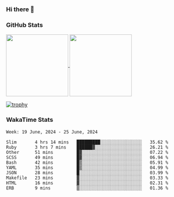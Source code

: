 ### Hi there 👋

### GitHub Stats

<a href="https://github.com/anuraghazra/github-readme-stats">
  <img align="center" height="170px" src="https://github-readme-stats.vercel.app/api/top-langs/?username=tksfjt1024&layout=compact&count_private=true&show_icons=true&show_icons=true&theme=graywhite" />
</a>
<a href="https://github.com/anuraghazra/github-readme-stats">
  <img align="center" height="170px" src="https://github-readme-stats.vercel.app/api?username=tksfjt1024&count_private=true&show_icons=true&show_icons=true&theme=graywhite" />
</a>

[![trophy](https://github-profile-trophy.vercel.app/?username=tksfjt1024)](https://github.com/ryo-ma/github-profile-trophy)

### WakaTime Stats

<!--START_SECTION:waka-->
```text
Week: 19 June, 2024 - 25 June, 2024

Slim       4 hrs 14 mins   █████████░░░░░░░░░░░░░░░░   35.62 % 
Ruby       3 hrs 7 mins    ██████▓░░░░░░░░░░░░░░░░░░   26.21 % 
Other      51 mins         █▓░░░░░░░░░░░░░░░░░░░░░░░   07.22 % 
SCSS       49 mins         █▓░░░░░░░░░░░░░░░░░░░░░░░   06.94 % 
Bash       42 mins         █▒░░░░░░░░░░░░░░░░░░░░░░░   05.91 % 
YAML       35 mins         █▒░░░░░░░░░░░░░░░░░░░░░░░   04.99 % 
JSON       28 mins         █░░░░░░░░░░░░░░░░░░░░░░░░   03.99 % 
Makefile   23 mins         ▓░░░░░░░░░░░░░░░░░░░░░░░░   03.33 % 
HTML       16 mins         ▓░░░░░░░░░░░░░░░░░░░░░░░░   02.31 % 
ERB        9 mins          ▒░░░░░░░░░░░░░░░░░░░░░░░░   01.36 % 
```
<!--END_SECTION:waka-->
